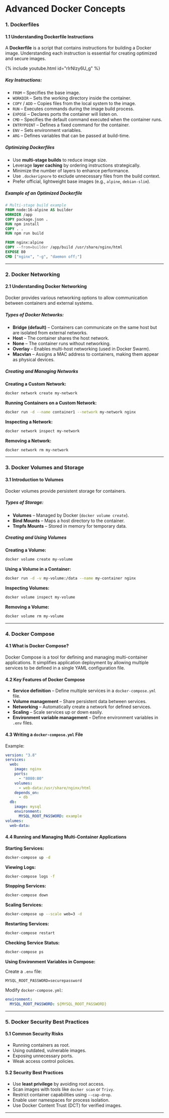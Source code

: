 # **Advanced Docker Concepts**

### **1. Dockerfiles**

#### **1.1 Understanding Dockerfile Instructions**
A **Dockerfile** is a script that contains instructions for building a Docker image. Understanding each instruction is essential for creating optimized and secure images.


{% include youtube.html id="rIrNIzy6U_g" %}

##### **Key Instructions:**

- `FROM` – Specifies the base image.
- `WORKDIR` – Sets the working directory inside the container.
- `COPY` / `ADD` – Copies files from the local system to the image.
- `RUN` – Executes commands during the image build process.
- `EXPOSE` – Declares ports the container will listen on.
- `CMD` – Specifies the default command executed when the container runs.
- `ENTRYPOINT` – Defines a fixed command for the container.
- `ENV` – Sets environment variables.
- `ARG` – Defines variables that can be passed at build-time.

##### **Optimizing Dockerfiles**

- Use **multi-stage builds** to reduce image size.
- Leverage **layer caching** by ordering instructions strategically.
- Minimize the number of layers to enhance performance.
- Use `.dockerignore` to exclude unnecessary files from the build context.
- Prefer official, lightweight base images (e.g., `alpine`, `debian-slim`).

##### **Example of an Optimized Dockerfile**

```dockerfile
# Multi-stage build example
FROM node:16-alpine AS builder
WORKDIR /app
COPY package.json .
RUN npm install
COPY . .
RUN npm run build

FROM nginx:alpine
COPY --from=builder /app/build /usr/share/nginx/html
EXPOSE 80
CMD ["nginx", "-g", "daemon off;"]
```

---

### **2. Docker Networking**

#### **2.1 Understanding Docker Networking**
Docker provides various networking options to allow communication between containers and external systems.

##### **Types of Docker Networks:**

- **Bridge (default)** – Containers can communicate on the same host but are isolated from external networks.
- **Host** – The container shares the host network.
- **None** – The container runs without networking.
- **Overlay** – Enables multi-host networking (used in Docker Swarm).
- **Macvlan** – Assigns a MAC address to containers, making them appear as physical devices.

##### **Creating and Managing Networks**

**Creating a Custom Network:**

```bash
docker network create my-network
```

**Running Containers on a Custom Network:**

```bash
docker run -d --name container1 --network my-network nginx
```

**Inspecting a Network:**

```bash
docker network inspect my-network
```

**Removing a Network:**

```bash
docker network rm my-network
```

---

### **3. Docker Volumes and Storage**

#### **3.1 Introduction to Volumes**

Docker volumes provide persistent storage for containers.

##### **Types of Storage:**

- **Volumes** – Managed by Docker (`docker volume create`).
- **Bind Mounts** – Maps a host directory to the container.
- **Tmpfs Mounts** – Stored in memory for temporary data.

##### **Creating and Using Volumes**

**Creating a Volume:**

```bash
docker volume create my-volume
```

**Using a Volume in a Container:**

```bash
docker run -d -v my-volume:/data --name my-container nginx
```

**Inspecting Volumes:**

```bash
docker volume inspect my-volume
```

**Removing a Volume:**

```bash
docker volume rm my-volume
```

---

### **4. Docker Compose**

#### **4.1 What is Docker Compose?**

Docker Compose is a tool for defining and managing multi-container applications. It simplifies application deployment by allowing multiple services to be defined in a single YAML configuration file.

#### **4.2 Key Features of Docker Compose**

- **Service definition** – Define multiple services in a `docker-compose.yml` file.
- **Volume management** – Share persistent data between services.
- **Networking** – Automatically create a network for defined services.
- **Scaling** – Scale services up or down easily.
- **Environment variable management** – Define environment variables in `.env` files.

#### **4.3 Writing a `docker-compose.yml` File**

Example:

```yaml
version: "3.8"
services:
  web:
    image: nginx
    ports:
      - "8080:80"
    volumes:
      - web-data:/usr/share/nginx/html
    depends_on:
      - db
  db:
    image: mysql
    environment:
      MYSQL_ROOT_PASSWORD: example
volumes:
  web-data:
```

#### **4.4 Running and Managing Multi-Container Applications**

**Starting Services:**

```bash
docker-compose up -d
```

**Viewing Logs:**

```bash
docker-compose logs -f
```

**Stopping Services:**

```bash
docker-compose down
```

**Scaling Services:**

```bash
docker-compose up --scale web=3 -d
```

**Restarting Services:**

```bash
docker-compose restart
```

**Checking Service Status:**

```bash
docker-compose ps
```

**Using Environment Variables in Compose:**

Create a `.env` file:
```env
MYSQL_ROOT_PASSWORD=securepassword
```
Modify `docker-compose.yml`:
```yaml
environment:
  MYSQL_ROOT_PASSWORD: ${MYSQL_ROOT_PASSWORD}
```

---

### **5. Docker Security Best Practices**

#### **5.1 Common Security Risks**

- Running containers as root.
- Using outdated, vulnerable images.
- Exposing unnecessary ports.
- Weak access control policies.

#### **5.2 Security Best Practices**

- Use **least privilege** by avoiding root access.
- Scan images with tools like `docker scan` or `Trivy`.
- Restrict container capabilities using `--cap-drop`.
- Enable user namespaces for process isolation.
- Use Docker Content Trust (DCT) for verified images.

---

